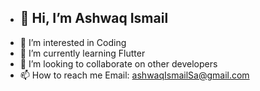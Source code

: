 - ## 👋 Hi, I’m Ashwaq Ismail
- 👀 I’m interested in Coding
- 🌱 I’m currently learning Flutter
- 💞️ I’m looking to collaborate on other developers
- 📫 How to reach me Email: ashwaqIsmailSa@gmail.com

<!---
AshwaqIsmail/AshwaqIsmail is a ✨ special ✨ repository because its `README.md` (this file) appears on your GitHub profile.
You can click the Preview link to take a look at your changes.
--->
